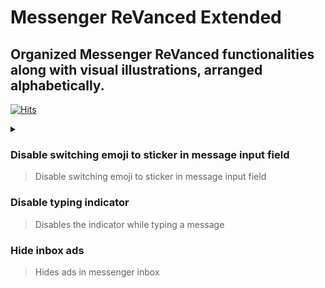 # Messenger ReVanced Extended


## Organized Messenger ReVanced functionalities along with visual illustrations, arranged alphabetically.

[![Hits](https://hits.sh/github.com/kazimmt/rvx-features/messenger.md/hits.svg)](https://hits.sh/github.com/kazimmt/rvx-features/messenger.md/hits/)

<details>
<summary>

### Disable switching emoji to sticker in message input field
>Disable switching emoji to sticker in message input field

### Disable typing indicator
>Disables the indicator while typing a message

### Hide inbox ads
>Hides ads in messenger inbox